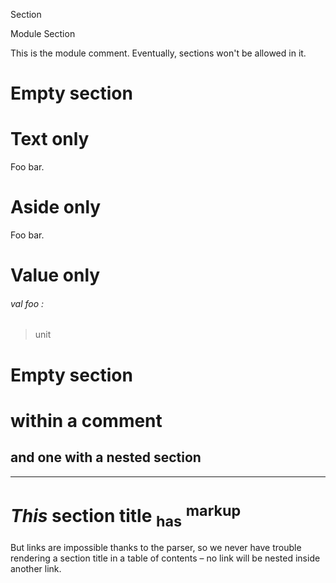 Section

Module Section

This is the module comment. Eventually, sections won't be allowed in it.

# Empty section

# Text only

Foo bar.

# Aside only

Foo bar.

# Value only

<a id="val-foo"></a>

###### val foo :

> unit


# Empty section

# within a comment

## and one with a nested section

---

# _This_ section **title** <sub>has</sub> <sup>markup</sup>

But links are impossible thanks to the parser, so we never have trouble rendering a section title in a table of contents – no link will be nested inside another link.